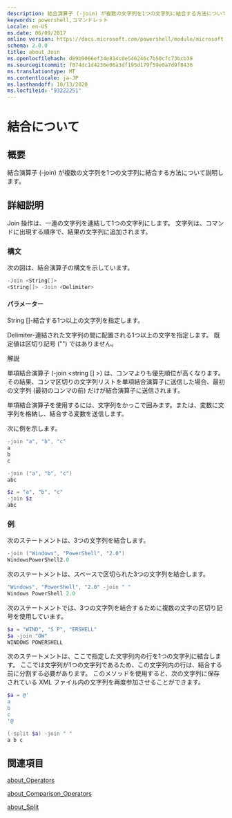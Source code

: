```yaml
---
description: 結合演算子 (-join) が複数の文字列を1つの文字列に結合する方法について説明します。
keywords: powershell,コマンドレット
Locale: en-US
ms.date: 06/09/2017
online version: https://docs.microsoft.com/powershell/module/microsoft.powershell.core/about/about_join?view=powershell-7&WT.mc_id=ps-gethelp
schema: 2.0.0
title: about_Join
ms.openlocfilehash: d89b9066ef34e814c0e546246c7b50cfc73bcb38
ms.sourcegitcommit: f874dc1d4236e06a3df195d179f59e0a7d9f8436
ms.translationtype: MT
ms.contentlocale: ja-JP
ms.lasthandoff: 10/13/2020
ms.locfileid: "93222251"
---
```

# <a name="about-join"></a>結合について

## <a name="short-description"></a>概要
結合演算子 (-join) が複数の文字列を1つの文字列に結合する方法について説明します。

## <a name="long-description"></a>詳細説明

Join 操作は、一連の文字列を連結して1つの文字列にします。 文字列は、コマンドに出現する順序で、結果の文字列に追加されます。

### <a name="syntax"></a>構文

次の図は、結合演算子の構文を示しています。

```powershell
-Join <String[]>
<String[]> -Join <Delimiter>
```

#### <a name="parameters"></a>パラメーター

String []-結合する1つ以上の文字列を指定します。

Delimiter-連結された文字列の間に配置される1つ以上の文字を指定します。 既定値は区切り記号 ("") ではありません。

解説

単項結合演算子 (-join <string [] >) は、コンマよりも優先順位が高くなります。 その結果、コンマ区切りの文字列リストを単項結合演算子に送信した場合、最初の文字列 (最初のコンマの前) だけが結合演算子に送信されます。

単項結合演算子を使用するには、文字列をかっこで囲みます。または、変数に文字列を格納し、結合する変数を送信します。

次に例を示します。

```powershell
-join "a", "b", "c"
a
b
c

-join ("a", "b", "c")
abc

$z = "a", "b", "c"
-join $z
abc
```

### <a name="examples"></a>例

次のステートメントは、3つの文字列を結合します。

```powershell
-join ("Windows", "PowerShell", "2.0")
WindowsPowerShell2.0
```

次のステートメントは、スペースで区切られた3つの文字列を結合します。

```powershell
"Windows", "PowerShell", "2.0" -join " "
Windows PowerShell 2.0
```

次のステートメントでは、3つの文字列を結合するために複数の文字の区切り記号を使用しています。

```powershell
$a = "WIND", "S P", "ERSHELL"
$a -join "OW"
WINDOWS POWERSHELL
```

次のステートメントは、ここで指定した文字列内の行を1つの文字列に結合します。 ここでは文字列が1つの文字列であるため、この文字列内の行は、結合する前に分割する必要があります。 このメソッドを使用すると、次の文字列に保存されている XML ファイル内の文字列を再度参加させることができます。

```powershell
$a = @'
a
b
c
'@

(-split $a) -join " "
a b c
```

## <a name="see-also"></a>関連項目

[about_Operators](about_Operators.md)

[about_Comparison_Operators](about_Comparison_Operators.md)

[about_Split](about_Split.md)

